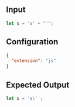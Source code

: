 
## Input
```javascript input
let s = 'a' + "'";
```

## Configuration
```json configuration
{
  "extension": "js"
}
```

## Expected Output
```javascript expected output
let s = 'a\'';
```
